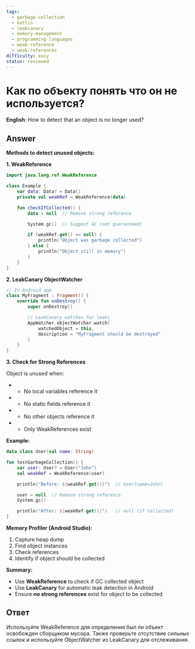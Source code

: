 ```yaml
---
tags:
  - garbage-collection
  - kotlin
  - leakcanary
  - memory-management
  - programming-languages
  - weak-reference
  - weak-references
difficulty: easy
status: reviewed
---
```


# Как по объекту понять что он не используется?

**English**: How to detect that an object is no longer used?

## Answer

**Methods to detect unused objects:**

**1. WeakReference**

```kotlin
import java.lang.ref.WeakReference

class Example {
    var data: Data? = Data()
    private val weakRef = WeakReference(data)

    fun checkIfCollected() {
        data = null  // Remove strong reference

        System.gc()  // Suggest GC (not guaranteed)

        if (weakRef.get() == null) {
            println("Object was garbage collected")
        } else {
            println("Object still in memory")
        }
    }
}
```

**2. LeakCanary ObjectWatcher**

```kotlin
// In Android app
class MyFragment : Fragment() {
    override fun onDestroy() {
        super.onDestroy()

        // LeakCanary watches for leaks
        AppWatcher.objectWatcher.watch(
            watchedObject = this,
            description = "MyFragment should be destroyed"
        )
    }
}
```

**3. Check for Strong References**

Object is unused when:
- - No local variables reference it
- - No static fields reference it
- - No other objects reference it
- - Only WeakReferences exist

**Example:**

```kotlin
data class User(val name: String)

fun testGarbageCollection() {
    var user: User? = User("John")
    val weakRef = WeakReference(user)

    println("Before: ${weakRef.get()}")  // User(name=John)

    user = null  // Remove strong reference
    System.gc()

    println("After: ${weakRef.get()}")   // null (if collected)
}
```

**Memory Profiler (Android Studio):**

1. Capture heap dump
2. Find object instances
3. Check references
4. Identify if object should be collected

**Summary:**

- Use **WeakReference** to check if GC collected object
- Use **LeakCanary** for automatic leak detection in Android
- Ensure **no strong references** exist for object to be collected

## Ответ

Используйте WeakReference для определения был ли объект освобожден сборщиком мусора. Также проверьте отсутствие сильных ссылок и используйте ObjectWatcher из LeakCanary для отслеживания.

